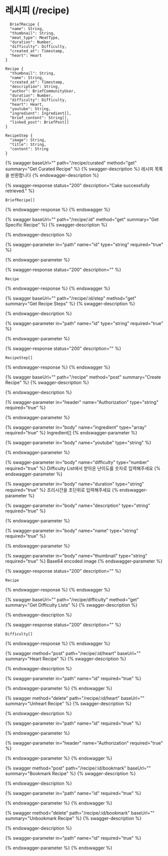 # 레시피 (/recipe)

```
  BriefRecipe {
  "name": String,
  "thumbnail": String,
  "meat_type": MeatType,
  "duration": Number,
  "difficulty": Difficulty,
  "created_at": Timestamp,
  "heart": Heart
}

Recipe {
  "thumbnail": String,
  "name": String,
  "created_at": Timestamp,
  "description": String,
  "author": BriefCommunityUser,
  "duration": Number,
  "difficulty": Difficulty,
  "heart": Heart,
  "youtube": String,
  "ingredient": Ingredient[],
  "brief_content": String[],
  "linked_post": BriefPost[]
}

RecipeStep {
  "image": String,
  "title": String,
  "content": String
}
```

{% swagger baseUrl="" path="/recipe/curated" method="get" summary="Get Curated Recipe" %}
{% swagger-description %}
레시피 목록을 반환합니다
{% endswagger-description %}

{% swagger-response status="200" description="Cake successfully retrieved." %}
```
BriefRecipe[]
```
{% endswagger-response %}
{% endswagger %}

{% swagger baseUrl="" path="/recipe/:id" method="get" summary="Get Specific Recipe" %}
{% swagger-description %}

{% endswagger-description %}

{% swagger-parameter in="path" name="id" type="string" required="true" %}

{% endswagger-parameter %}

{% swagger-response status="200" description="" %}
```
Recipe
```
{% endswagger-response %}
{% endswagger %}

{% swagger baseUrl="" path="/recipe/:id/step" method="get" summary="Get Recipe Steps" %}
{% swagger-description %}

{% endswagger-description %}

{% swagger-parameter in="path" name="id" type="string" required="true" %}

{% endswagger-parameter %}

{% swagger-response status="200" description="" %}
```
RecipeStep[]
```
{% endswagger-response %}
{% endswagger %}

{% swagger baseUrl="" path="/recipe" method="post" summary="Create Recipe" %}
{% swagger-description %}

{% endswagger-description %}

{% swagger-parameter in="header" name="Authorization" type="string" required="true" %}

{% endswagger-parameter %}

{% swagger-parameter in="body" name="ingredient" type="array" required="true" %}
Ingredient[]
{% endswagger-parameter %}

{% swagger-parameter in="body" name="youtube" type="string" %}

{% endswagger-parameter %}

{% swagger-parameter in="body" name="difficulty" type="number" required="true" %}
Difficulty List에서 받아온 난이도를 숫자로 입력해주세요
{% endswagger-parameter %}

{% swagger-parameter in="body" name="duration" type="string" required="true" %}
조리시간을 초단위로 입력해주세요
{% endswagger-parameter %}

{% swagger-parameter in="body" name="description" type="string" required="true" %}

{% endswagger-parameter %}

{% swagger-parameter in="body" name="name" type="string" required="true" %}

{% endswagger-parameter %}

{% swagger-parameter in="body" name="thumbnail" type="string" required="true" %}
Base64 encoded image
{% endswagger-parameter %}

{% swagger-response status="200" description="" %}
```
Recipe
```
{% endswagger-response %}
{% endswagger %}

{% swagger baseUrl="" path="/recipe/difficulty" method="get" summary="Get Difficulty Lists" %}
{% swagger-description %}

{% endswagger-description %}

{% swagger-response status="200" description="" %}
```
Difficulty[]
```
{% endswagger-response %}
{% endswagger %}

{% swagger method="post" path="/recipe/:id/heart" baseUrl="" summary="Heart Recipe" %}
{% swagger-description %}

{% endswagger-description %}

{% swagger-parameter in="path" name="id" required="true" %}

{% endswagger-parameter %}
{% endswagger %}

{% swagger method="delete" path="/recipe/:id/heart" baseUrl="" summary="Unheart Recipe" %}
{% swagger-description %}

{% endswagger-description %}

{% swagger-parameter in="path" name="id" required="true" %}

{% endswagger-parameter %}

{% swagger-parameter in="header" name="Authorization" required="true" %}

{% endswagger-parameter %}
{% endswagger %}

{% swagger method="post" path="/recipe/:id/bookmark" baseUrl="" summary="Bookmark Recipe" %}
{% swagger-description %}

{% endswagger-description %}

{% swagger-parameter in="path" name="id" required="true" %}

{% endswagger-parameter %}
{% endswagger %}

{% swagger method="delete" path="/recipe/:id/bookmark" baseUrl="" summary="Unbookmark Recipe" %}
{% swagger-description %}

{% endswagger-description %}

{% swagger-parameter in="path" name="id" required="true" %}

{% endswagger-parameter %}
{% endswagger %}
